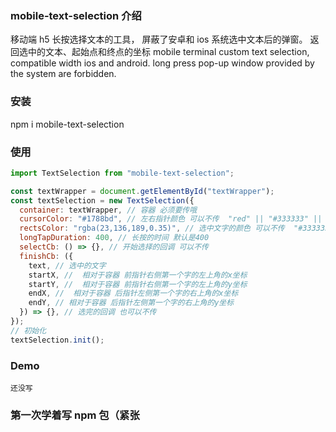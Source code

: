 ### mobile-text-selection 介绍

移动端 h5 长按选择文本的工具， 屏蔽了安卓和 ios 系统选中文本后的弹窗。 返回选中的文本、起始点和终点的坐标
mobile terminal custom text selection, compatible width ios and android. long press pop-up window provided by the system are forbidden.

### 安装

npm i mobile-text-selection

### 使用

```js
import TextSelection from "mobile-text-selection";

const textWrapper = document.getElementById("textWrapper");
const textSelection = new TextSelection({
  container: textWrapper, // 容器 必须要传哦
  cursorColor: "#1788bd", // 左右指针颜色 可以不传  "red" || "#333333" || "rgba(125,125,125)"
  rectsColor: "rgba(23,136,189,0.35)", // 选中文字的颜色 可以不传  "#333333aa" || "rgba(125,125,125, 0.5)" 需要是个透明色哦
  longTapDuration: 400, // 长按的时间 默认是400
  selectCb: () => {}, // 开始选择的回调 可以不传
  finishCb: ({
    text, // 选中的文字
    startX, //  相对于容器 前指针右侧第一个字的左上角的x坐标
    startY, //  相对于容器 前指针右侧第一个字的左上角的y坐标
    endX, //  相对于容器 后指针左侧第一个字的右上角的x坐标
    endY, // 相对于容器 后指针左侧第一个字的右上角的y坐标
  }) => {}, // 选完的回调 也可以不传
});
// 初始化
textSelection.init();
```

### Demo

    还没写

### 第一次学着写 npm 包（紧张
